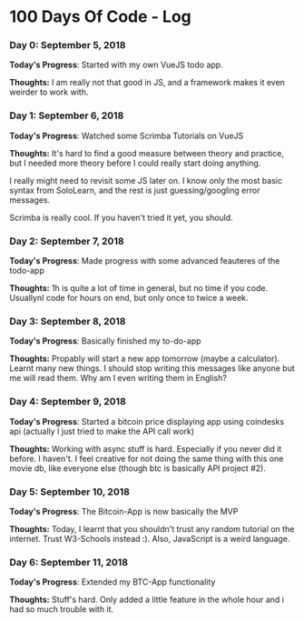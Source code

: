 # 100 Days Of Code - Log

### Day 0: September 5, 2018

**Today's Progress**: Started with my own VueJS todo app.

**Thoughts:** I am really not that good in JS, and a framework makes it even weirder to work with.

### Day 1: September 6, 2018

**Today's Progress**: Watched some Scrimba Tutorials on VueJS

**Thoughts:** It's hard to find a good measure between theory and practice, but I needed more theory before I could really start doing anything.

I really might need to revisit some JS later on. I know only the most basic syntax from SoloLearn, and the rest is just guessing/googling error messages. 

Scrimba is really cool. If you haven't tried it yet, you should.

### Day 2: September 7, 2018

**Today's Progress**: Made progress with some advanced feauteres of the todo-app

**Thoughts:** 1h is quite a lot of time in general, but no time if you code. UsuallynI code for hours on end, but only once to twice a week.

### Day 3: September 8, 2018

**Today's Progress**: Basically finished my to-do-app

**Thoughts:** Propably will start a new app tomorrow (maybe a calculator). Learnt many new things. I should stop writing this messages like anyone but me will read them. Why am I even writing them in English?

### Day 4: September 9, 2018

**Today's Progress**: Started a bitcoin price displaying app using coindesks api (actually I just tried to make the API call work)

**Thoughts:** Working with async stuff is hard. Especially if you never did it before. I haven't. I feel creative for not doing the same thing with this one movie db, like everyone else (though btc is basically API project #2).  


### Day 5: September 10, 2018

**Today's Progress**: The Bitcoin-App is now basically the MVP

**Thoughts:** Today, I learnt that you shouldn't trust any random tutorial on the internet. Trust W3-Schools instead :). Also, JavaScript is a weird language.


### Day 6: September 11, 2018

**Today's Progress**: Extended my BTC-App functionality

**Thoughts:** Stuff's hard. Only added a little feature in the whole hour and i had so much trouble with it.
